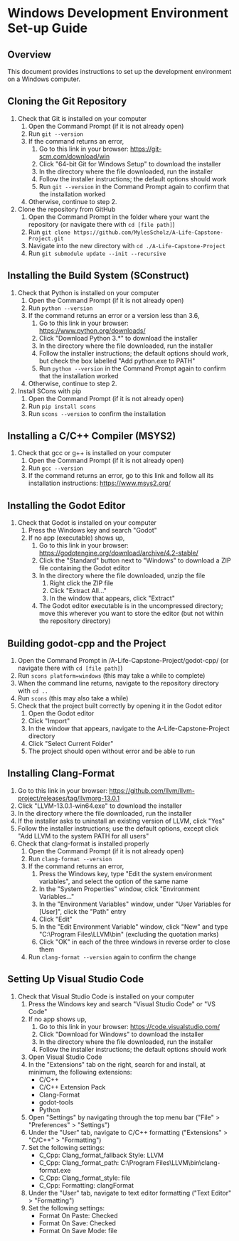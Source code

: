 # Windows Development Environment Set-up Guide

## Overview
This document provides instructions to set up the development environment on a Windows computer.

## Cloning the Git Repository
1. Check that Git is installed on your computer
   1. Open the Command Prompt (if it is not already open)
   2. Run `git --version`
   3. If the command returns an error,
      1. Go to this link in your browser: https://git-scm.com/download/win
      2. Click "64-bit Git for Windows Setup" to download the installer
      3. In the directory where the file downloaded, run the installer
      4. Follow the installer instructions; the default options should work
      5. Run `git --version` in the Command Prompt again to confirm that the installation worked
   4. Otherwise, continue to step 2.
2. Clone the repository from GitHub
   1. Open the Command Prompt in the folder where your want the repository (or navigate there with `cd [file path]`)
   2. Run `git clone https://github.com/MylesScholz/A-Life-Capstone-Project.git`
   3. Navigate into the new directory with `cd ./A-Life-Capstone-Project`
   4. Run `git submodule update --init --recursive`

## Installing the Build System (SConstruct)
1. Check that Python is installed on your computer
   1. Open the Command Prompt (if it is not already open)
   2. Run `python --version`
   3. If the command returns an error or a version less than 3.6,
      1. Go to this link in your browser: https://www.python.org/downloads/
      2. Click "Download Python 3.*" to download the installer
      3. In the directory where the file downloaded, run the installer
      4. Follow the installer instructions; the default options should work, but check the box labelled "Add python.exe to PATH"
      5. Run `python --version` in the Command Prompt again to confirm that the installation worked
   4. Otherwise, continue to step 2.
2. Install SCons with pip
   1. Open the Command Prompt (if it is not already open)
   2. Run `pip install scons`
   3. Run `scons --version` to confirm the installation

## Installing a C/C++ Compiler (MSYS2)
1. Check that gcc or g++ is installed on your computer
   1. Open the Command Prompt (if it is not already open)
   2. Run `gcc --version`
   3. If the command returns an error, go to this link and follow all its installation instructions: https://www.msys2.org/

## Installing the Godot Editor
1. Check that Godot is installed on your computer
   1. Press the Windows key and search "Godot"
   2. If no app (executable) shows up,
      1. Go to this link in your browser: https://godotengine.org/download/archive/4.2-stable/
      2. Click the "Standard" button next to "Windows" to download a ZIP file containing the Godot editor
      3. In the directory where the file downloaded, unzip the file
         1. Right click the ZIP file
         2. Click "Extract All..."
         3. In the window that appears, click "Extract"
      4. The Godot editor executable is in the uncompressed directory; move this wherever you want to store the editor (but not within the repository directory)

## Building godot-cpp and the Project
1. Open the Command Prompt in /A-Life-Capstone-Project/godot-cpp/ (or navigate there with `cd [file path]`)
2. Run `scons platform=windows` (this may take a while to complete)
3. When the command line returns, navigate to the repository directory with `cd ..`
4. Run `scons` (this may also take a while)
5. Check that the project built correctly by opening it in the Godot editor
   1. Open the Godot editor
   2. Click "Import"
   3. In the window that appears, navigate to the A-Life-Capstone-Project directory
   4. Click "Select Current Folder"
   5. The project should open without error and be able to run

## Installing Clang-Format
1. Go to this link in your browser: https://github.com/llvm/llvm-project/releases/tag/llvmorg-13.0.1
2. Click "LLVM-13.0.1-win64.exe" to download the installer
3. In the directory where the file downloaded, run the installer
4. If the installer asks to uninstall an existing version of LLVM, click "Yes"
5. Follow the installer instructions; use the default options, except click "Add LLVM to the system PATH for all users"
6. Check that clang-format is installed properly
   1. Open the Command Prompt (if it is not already open)
   2. Run `clang-format --version`
   3. If the command returns an error,
      1. Press the Windows key, type "Edit the system environment variables", and select the option of the same name
      2. In the "System Properties" window, click "Environment Variables..."
      3. In the "Environment Variables" window, under "User Variables for [User]", click the "Path" entry
      4. Click "Edit"
      5. In the "Edit Environment Variable" window, click "New" and type "C:\Program Files\LLVM\bin\" (excluding the quotation marks)
      6. Click "OK" in each of the three windows in reverse order to close them
   4. Run `clang-format --version` again to confirm the change

## Setting Up Visual Studio Code
1. Check that Visual Studio Code is installed on your computer
   1. Press the Windows key and search "Visual Studio Code" or "VS Code"
   2. If no app shows up,
      1. Go to this link in your browser: https://code.visualstudio.com/
      2. Click "Download for Windows" to download the installer
      3. In the directory where the file downloaded, run the installer
      4. Follow the installer instructions; the default options should work
   3. Open Visual Studio Code
   4. In the "Extensions" tab on the right, search for and install, at minimum, the following extensions:
      - C/C++
      - C/C++ Extension Pack
      - Clang-Format
      - godot-tools
      - Python
   5. Open "Settings" by navigating through the top menu bar ("File" > "Preferences" > "Settings")
   6. Under the "User" tab, navigate to C/C++ formatting ("Extensions" > "C/C++" > "Formatting")
   7. Set the following settings:
      - C_Cpp: Clang_format_fallback Style:  LLVM
      - C_Cpp: Clang_format_path:            C:\Program Files\LLVM\bin\clang-format.exe
      - C_Cpp: Clang_format_style:           file
      - C_Cpp: Formatting:                   clangFormat
   8. Under the "User" tab, navigate to text editor formatting ("Text Editor" > "Formatting")
   9. Set the following settings:
      - Format On Paste:      Checked
      - Format On Save:       Checked
      - Format On Save Mode:  file
